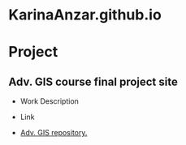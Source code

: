 # KarinaAnzar.github.io
# Project
## Adv. GIS course final project site
- Work Description

- Link
- [Adv. GIS repository.](https://github.com/KarinaAnzar/pythonGIS.git)
